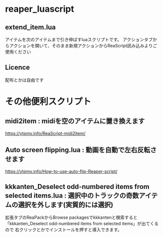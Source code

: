 # reaper_luascript
## extend_item.lua 
 アイテムを次のアイテムまで引き伸ばすluaスクリプトです。
 アクションタブからアクションを開いて、そのまま新規アクションからReaScript読み込みよりご使用ください

 ## Licence
 配布とかは自由です


 # その他便利スクリプト
 ## midi2item : midiを空のアイテムに置き換えます
 https://ytpmv.info/ReaScript-midi2item/

## Auto screen flipping.lua : 動画を自動で左右反転させます
https://ytpmv.info/How-to-use-auto-flip-Reaper-script/

## kkkanten_Deselect odd-numbered items from selected items.lua : 選択中のトラックの奇数アイテムの選択を外します(実質的には選択)
拡張タブのReaPackからBrowse packagesでkkkantenと検索すると「kkkanten_Deselect odd-numbered items from selected items」が出てくるので
右クリックとかでインストールを押すと導入できます。

